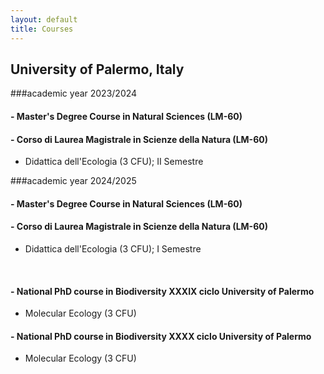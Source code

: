 ```yaml
---
layout: default
title: Courses
---
```

## University of Palermo, Italy

###academic year 2023/2024
#### - Master's Degree Course in Natural Sciences (LM-60)
#### - Corso di Laurea Magistrale in Scienze della Natura (LM-60)
- Didattica dell'Ecologia (3 CFU); II Semestre

###academic year 2024/2025
#### - Master's Degree Course in Natural Sciences (LM-60)
#### - Corso di Laurea Magistrale in Scienze della Natura (LM-60)
- Didattica dell'Ecologia (3 CFU); I Semestre
<br>

#### - National PhD course in Biodiversity XXXIX ciclo University of Palermo
- Molecular Ecology (3 CFU)
#### - National PhD course in Biodiversity XXXX ciclo University of Palermo
- Molecular Ecology (3 CFU)
<br>
